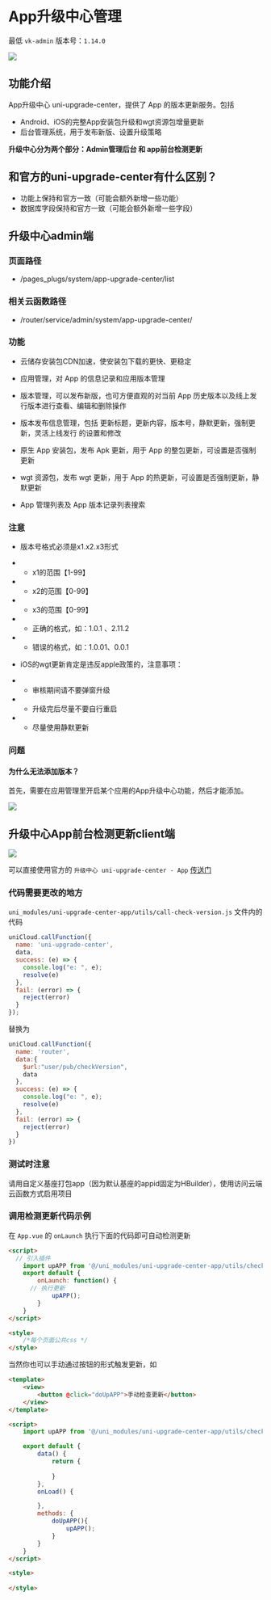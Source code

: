 # App升级中心管理

最低 `vk-admin` 版本号：`1.14.0`

![](https://vkceyugu.cdn.bspapp.com/VKCEYUGU-cf0c5e69-620c-4f3c-84ab-f4619262939f/dbbfaba7-339e-46e5-80b9-33e260bc67d7.png)

## 功能介绍

App升级中心 uni-upgrade-center，提供了 App 的版本更新服务。包括

* Android、iOS的完整App安装包升级和wgt资源包增量更新
* 后台管理系统，用于发布新版、设置升级策略

**升级中心分为两个部分：Admin管理后台 和 app前台检测更新**

## 和官方的uni-upgrade-center有什么区别？

* 功能上保持和官方一致（可能会额外新增一些功能）
* 数据库字段保持和官方一致（可能会额外新增一些字段）

## 升级中心admin端

### 页面路径

* /pages_plugs/system/app-upgrade-center/list

### 相关云函数路径

* /router/service/admin/system/app-upgrade-center/


### 功能

* 云储存安装包CDN加速，使安装包下载的更快、更稳定

* 应用管理，对 App 的信息记录和应用版本管理

* 版本管理，可以发布新版，也可方便直观的对当前 App 历史版本以及线上发行版本进行查看、编辑和删除操作

* 版本发布信息管理，包括 更新标题，更新内容，版本号，静默更新，强制更新，灵活上线发行 的设置和修改

* 原生 App 安装包，发布 Apk 更新，用于 App 的整包更新，可设置是否强制更新

* wgt 资源包，发布 wgt 更新，用于 App 的热更新，可设置是否强制更新，静默更新

* App 管理列表及 App 版本记录列表搜索


### 注意

* 版本号格式必须是x1.x2.x3形式
* * x1的范围【1-99】
* * x2的范围【0-99】
* * x3的范围【0-99】
* * 正确的格式，如：1.0.1 、2.11.2
* * 错误的格式，如：1.0.01、0.0.1

* iOS的wgt更新肯定是违反apple政策的，注意事项：
* * 审核期间请不要弹窗升级 
* * 升级完后尽量不要自行重启
* * 尽量使用静默更新


### 问题

#### 为什么无法添加版本？

首先，需要在应用管理里开启某个应用的App升级中心功能，然后才能添加。

![](https://vkceyugu.cdn.bspapp.com/VKCEYUGU-cf0c5e69-620c-4f3c-84ab-f4619262939f/d8b3d370-9990-4e70-8e4b-3857be5042c1.png)


## 升级中心App前台检测更新client端

![](https://vkceyugu.cdn.bspapp.com/VKCEYUGU-cf0c5e69-620c-4f3c-84ab-f4619262939f/76ebfe4d-e3a6-4d89-a9d3-9381de9a9d21.png)

可以直接使用官方的 `升级中心 uni-upgrade-center - App` [传送门](https://ext.dcloud.net.cn/plugin?id=4542) 

### 代码需要更改的地方

`uni_modules/uni-upgrade-center-app/utils/call-check-version.js` 文件内的代码

```js
uniCloud.callFunction({
  name: 'uni-upgrade-center',
  data,
  success: (e) => {
    console.log("e: ", e);
    resolve(e)
  },
  fail: (error) => {
    reject(error)
  }
});
```

替换为

```js
uniCloud.callFunction({
  name: 'router',
  data:{
    $url:"user/pub/checkVersion",
    data
  },
  success: (e) => {
    console.log("e: ", e);
    resolve(e)
  },
  fail: (error) => {
    reject(error)
  }
})
```

### 测试时注意

请用自定义基座打包app（因为默认基座的appid固定为HBuilder），使用访问云端云函数方式启用项目

### 调用检测更新代码示例

在 `App.vue` 的 `onLaunch` 执行下面的代码即可自动检测更新

```html
<script>
  // 引入插件
	import upAPP from '@/uni_modules/uni-upgrade-center-app/utils/check-update.js'
	export default {
		onLaunch: function() {
      // 执行更新
			upAPP();
		}
	}
</script>

<style>
	/*每个页面公共css */
</style>

```

当然你也可以手动通过按钮的形式触发更新，如

```html
<template>
	<view>
		<button @click="doUpAPP">手动检查更新</button>
	</view>
</template>

<script>
	import upAPP from '@/uni_modules/uni-upgrade-center-app/utils/check-update.js'

	export default {
		data() {
			return {
				
			}
		},
		onLoad() {

		},
		methods: {
			doUpAPP(){
				upAPP();
			}
		}
	}
</script>

<style>
	
</style>

```

